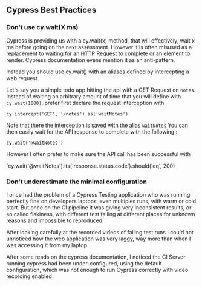 ## Cypress Best Practices

### Don't use cy.wait(X ms)

Cypress is providing us with a cy.wait(x) method, that will effectively, wait x ms before going on the next assessment. However it is often misused as a replacement to waiting for an HTTP Request to complete or an element to render. Cypress documentation evens mention it as an anti-pattern. 

Instead you should use cy.wait() with an aliases defined by intercepting a web request.

Let's say you a simple todo app hitting the api with a GET Request on `notes`. 
Instead of waiting an arbitrary amount of time that you will define with `cy.wait(1000)`, prefer first declare the request interception with 

`cy.intercept('GET', '/notes').as('waitNotes')`

Note that there the interception is saved with the alias `waitNotes`
You can then easily wait for the API response to complete with the following :

`cy.wait('@waitNotes')`

However I often prefer to make sure the API call has been successful with 

`cy.wait('@waitNotes').its('response.status.code').should('eq', 200)

### Don't underestimate the minimal configuration

I once had the problem of a Cypress Testing application who was running perfectly fine on developers laptops, even multiples runs, with warm or cold start. But once on the CI pipeline it was giving very inconsistent results, or so called flakiness, with different test failing at different places for unknown reasons and impossible to reproduced. 

After looking carefully at the recorded videos of failing test runs  I could not unnoticed how the web application was very laggy, way more than when I was accessing it from my laptop.

After some reads on the cypress documentation, I noticed the CI Server running cypress had been under-configured, using the default configuration, which was not enough to run Cypress correctly with video recording enabled .
